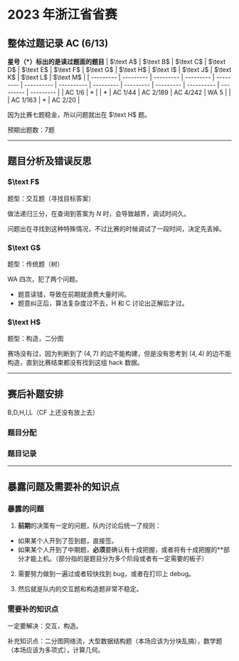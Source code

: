 # 2023 年浙江省省赛
## 整体过题记录 AC **(6/13)**
**星号（*）标出的是读过题面的题目**
| $\text A$ | $\text B$ | $\text C$ | $\text D$ | $\text E$ | $\text F$  | $\text G$  | $\text H$ | $\text I$ | $\text J$ | $\text K$  | $\text L$ | $\text M$ |
| --------- | --------- | --------- | --------- | --------- | ---------- | ---------- | --------- | --------- | --------- | ---------- | --------- | --------- |
| AC $1/6$  | $*$       |           | $*$       | AC $1/44$ | AC $2/189$ | AC $4/242$ | WA $5$    |           |           | AC $1/163$ | $*$       | AC $2/20$ |

因为比赛七题稳金，所以问题就出在 $\text H$ 题。

预期出题数：7题

---
## 题目分析及错误反思
### $\text F$

题型：交互题（寻找目标答案）

做法递归三分，在查询到答案为 $N$ 时，会导致越界，调试时间久。

问题出在寻找到这种特殊情况，不过比赛的时候调试了一段时间，决定先丢掉。

### $\text G$

题型：传统题（树）

$\text {WA}$ 四次，犯了两个问题。

- 题意读错，导致在前期就浪费大量时间。
- 题意纠正后，算法复杂度过不去，H 和 C 讨论出正解后才过。

### $\text H$

题型：构造，二分图

赛场没有过，因为判断到了 $(4,7)$ 的边不能构建，但是没有思考到 $(4,4)$ 的边不能构造，直到比赛结束都没有找到这组 hack 数据。

--- 

## 赛后补题安排
$\text {B,D,H,I,L}$（CF 上还没有放上去）

### 题目分配

### 题目记录

---

## 暴露问题及需要补的知识点
### 暴露的问题
1. **前期**的决策有一定的问题，队内讨论后统一了规则：
- 如果某个人开到了签到题，直接签。
- 如果某个人开到了中期题，**必须**要确认有十成把握，或者将有十成把握的**部分才能上机。（部分指的是题目分为多个阶段或者有一定需要的板子）

2. 需要努力做到一遍过或者较快找到 bug，或者在打印上 debug。

3. 然后就是队内的交互题和构造题非常不稳定。

### 需要补的知识点

一定要解决：交互，构造。

补充知识点：二分图网络流，大型数据结构题（本场应该为分块乱搞），数学题（本场应该为多项式），计算几何。